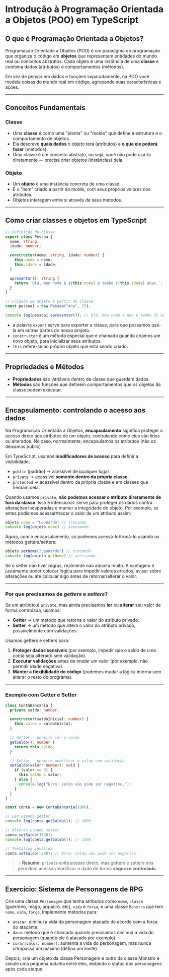 # Introdução à Programação Orientada a Objetos (POO) em TypeScript

## O que é Programação Orientada a Objetos?

Programação Orientada a Objetos (POO) é um paradigma de programação que organiza o código em **objetos** que representam entidades do mundo real ou conceitos abstratos. Cada objeto é uma instância de uma **classe** e combina dados (atributos) e comportamentos (métodos).

Em vez de pensar em dados e funções separadamente, na POO você modela coisas do mundo real em código, agrupando suas características e ações.

---

## Conceitos Fundamentais

### Classe

* Uma **classe** é como uma "planta" ou "molde" que define a estrutura e o comportamento de objetos.
* Ela descreve **quais dados** o objeto terá (atributos) e **o que ele poderá fazer** (métodos).
* Uma classe é um conceito abstrato, ou seja, você não pode usá-la diretamente — precisa criar objetos (instâncias) dela.

### Objeto

* Um **objeto** é uma instância concreta de uma classe.
* É o “item” criado a partir do molde, com seus próprios valores nos atributos.
* Objetos interagem entre si através de seus métodos.

---

## Como criar classes e objetos em TypeScript

```typescript
// Definição da classe
export class Pessoa {
  nome: string;
  idade: number;

  constructor(nome: string, idade: number) {
    this.nome = nome;
    this.idade = idade;
  }

  apresentar(): string {
    return `Olá, meu nome é ${this.nome} e tenho ${this.idade} anos.`;
  }
}

// Criando um objeto a partir da classe
const pessoa1 = new Pessoa("Ana", 25);

console.log(pessoa1.apresentar()); // Olá, meu nome é Ana e tenho 25 anos.
````

* a palavra `export` serve para exportar a classe, para que possamos usá-la em outras partes do nosso projeto.
* `constructor` é um método especial que é chamado quando criamos um novo objeto, para inicializar seus atributos.
* `this` refere-se ao próprio objeto que está sendo criado.

---

## Propriedades e Métodos

* **Propriedades** são variáveis dentro da classe que guardam dados.
* **Métodos** são funções que definem comportamentos que os objetos da classe podem executar.

---

## Encapsulamento: controlando o acesso aos dados

Na Programação Orientada a Objetos, **encapsulamento** significa proteger o acesso direto aos atributos de um objeto, controlando como eles são lidos ou alterados. No caso, normalmente, encapsulamos os atributos (não os deixamos public)

Em TypeScript, usamos **modificadores de acesso** para definir a visibilidade:

* `public` (padrão) → acessível de qualquer lugar.
* `private` → acessível **somente dentro da própria classe**.
* `protected` → acessível dentro da própria classe e em classes que herdam dela.

Quando usamos `private`, **não podemos acessar o atributo diretamente de fora da classe**.
Isso é intencional: serve para proteger os dados contra alterações inesperadas e manter a integridade do objeto.
Por exemplo, se antes podíamos acessar/trocar o valor de um atributo assim:

```ts
objeto.nome = "Leonardo" // trocando
console.log(objeto.nome) // acessando
```

Agora, com o encapsulamento, só podemos acessá-lo/trocá-lo usando os métodos getters/setters:

```ts
objeto.setNome("Leonardo") // trocando
console.log(objeto.getNome) // acessando
```

Se o setter não tiver regras, realmente não adianta muito. A vantagem é justamente poder colocar lógica para impedir valores errados, avisar sobre alterações ou até calcular algo antes de retornar/alterar o valor.

---

### Por que precisamos de *getters* e *setters*?

Se um atributo é `private`, mas ainda precisamos **ler** ou **alterar** seu valor de forma controlada, usamos:

* **Getter** → um método que retorna o valor do atributo privado.
* **Setter** → um método que altera o valor do atributo privado, possivelmente com validações.

Usamos getters e setters para:

1. **Proteger dados sensíveis** (por exemplo, impedir que o saldo de uma conta seja alterado sem validação).
2. **Executar validações** antes de mudar um valor (por exemplo, não permitir idade negativa).
3. **Manter a flexibilidade do código** (podemos mudar a lógica interna sem alterar o resto do programa).

---

### Exemplo com Getter e Setter

```typescript
class ContaBancaria {
  private saldo: number;

  constructor(saldoInicial: number) {
    this.saldo = saldoInicial;
  }

  // Getter - permite ler o saldo
  getSaldo(): number {
    return this.saldo;
  }

  // Setter - permite modificar o saldo com validação
  setSaldo(valor: number): void {
    if (valor >= 0) {
      this.saldo = valor;
    } else {
      console.log("Erro: saldo não pode ser negativo.");
    }
  }
}

const conta = new ContaBancaria(1000);

// Ler usando getter
console.log(conta.getSaldo()); // 1000

// Alterar usando setter
conta.setSaldo(1500);
console.log(conta.getSaldo()); // 1500

// Tentativa inválida
conta.setSaldo(-200); // Erro: saldo não pode ser negativo
```

> 💡 **Resumo**: `private` evita acesso direto, mas getters e setters nos permitem acessar/modificar o dado de forma **segura e controlada**.

---

## Exercício: Sistema de Personagens de RPG

Crie uma classe `Personagem` que tenha atributos como `nome`, `classe` (guerreiro, mago, arqueiro, etc), `vida` e `força`, e uma classe `Monstro` que tem `nome`, `vida`, `força`.
Implemente métodos para:

* `atacar`: diminui a vida do personagem atacado de acordo com a força do atacante.
* `dano`: método que é chamado quando precisamos diminuir a vida do personagem (quando ele é atacado por exemplo)
* `curar(valor: number)`: aumenta a vida do personagem, mas nunca ultrapassa um máximo (defina um limite).

Depois, crie um objeto da classe Personagem e outro da classe Monstro e simule uma pequena batalha entre eles, exibindo o status dos personagens após cada ataque.


